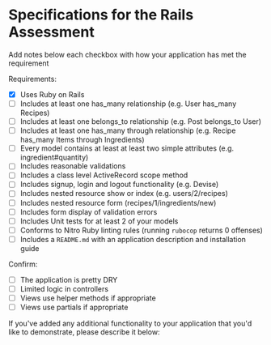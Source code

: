 # Specifications for the Rails Assessment

Add notes below each checkbox with how your application has met the requirement

Requirements:
- [x] Uses Ruby on Rails
- [ ] Includes at least one has_many relationship (e.g. User has_many Recipes)
- [ ] Includes at least one belongs_to relationship (e.g. Post belongs_to User)
- [ ] Includes at least one has_many through relationship (e.g. Recipe has_many Items through Ingredients)
- [ ] Every model contains at least at least two simple attributes (e.g. ingredient#quantity)
- [ ] Includes reasonable validations
- [ ] Includes a class level ActiveRecord scope method
- [ ] Includes signup, login and logout functionality (e.g. Devise)
- [ ] Includes nested resource show or index (e.g. users/2/recipes)
- [ ] Includes nested resource form (recipes/1/ingredients/new)
- [ ] Includes form display of validation errors
- [ ] Includes Unit tests for at least 2 of your models
- [ ] Conforms to Nitro Ruby linting rules (running `rubocop` returns 0 offenses)
- [ ] Includes a `README.md` with an application description and installation guide

Confirm:
- [ ] The application is pretty DRY
- [ ] Limited logic in controllers
- [ ] Views use helper methods if appropriate
- [ ] Views use partials if appropriate

If you've added any additional functionality to your application that you'd like to demonstrate, please describe it below:
